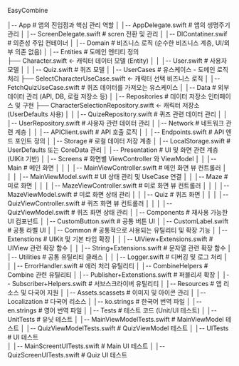EasyCombine

│-- App                     # 앱의 진입점과 핵심 관리 역할
│   │-- AppDelegate.swift               # 앱의 생명주기 관리
│   │-- ScreenDelegate.swift            # scren 전환 및 관리
│   │-- DIContatiner.swif               # 의존성 주입 컨테이너
│
│-- Domain                  # 비즈니스 로직 (순수한 비즈니스 계층, UI/외부 의존 없음)
│   │-- Entities                        # 도메인 엔티티 정의    
        ├── Character.swift  ← 캐릭터 데이터 모델 (Entity)
│   │   │-- User.swift                              # 사용자 모델
│   │   │-- Quiz.swift                              # 퀴즈 모델
│   │-- UserCases                       # 유스케이스 - 도메인 로직 처리
        ├── SelectCharacterUseCase.swift  ← 캐릭터 선택 비즈니스 로직
│       │-- FetchQuizUseCase.swift                  # 퀴즈 데이터를 가져오는 유스케이스
│
│-- Data                   # 외부 데이터 관리 (API, DB, 로컬 저장소 등)
│   │-- Repositories                    # 데이터 저장소 인터페이스 및 구현
        ├── CharacterSelectionRepository.swift  ← 캐릭터 저장소 (UserDefaults 사용)
│   │   │-- QuizeRepository.swift                   # 퀴즈 관련 데이터 관리
│   │   │-- UserRepository.swift                    # 사용자 관련 데이터 관리
│   │-- Network                         # 네트워크 관련 계층
│   │   │-- APIClient.swift                         # API 호출 로직
│   │   │-- Endpoints.swift                         # API 엔드 포인트 정의
│   │-- Storage                         # 로컬 데이터 저장 계층
│       │-- LocalStorage.swift                      # UserDefaults 또는 CoreData 관리
│
│-- Presentation            # UI 및 화면 관련 계층 (UIKit 기반)
│   │-- Screens                         # 화면별 ViewController 와 ViewModel
│   │   │-- Main                                    # 메인 화면
│   │   │   │-- MainViewController.swift                    # 메인 화면 뷰 컨트롤러
│   │   │   │-- MainViewModel.swift                         # UI 상태 관리 및 UseCase 연결
│   │   │-- Maze                                    # 미로 화면
│   │   │   │-- MazeViewController.swift                    # 미로 화면 뷰 컨트롤러
│   │   │   │-- MazeViewModel.swift                         # 미로 화면 상태 관리
│   │   │-- Quiz                                    # 퀴즈 화면
│   │   │   │-- QuizViewController.swift                    # 퀴즈 화면 뷰 컨트롤러
│   │   │   │-- QuizViewModel.swift                         # 퀴즈 화면 상태 관리
│   │-- Components                      # 재사용 가능한 UI 컴포넌트
│       │-- CustomButton.swift                      # 공통 버튼 UI
│       │-- CustomLabel.swift                       # 공통 라벨 UI
│
│-- Common                # 공통적으로 사용되는 유틸리티 및 확장 기능
│   │-- Extenstions                     # UIKit 및 기본 타입 확장
│   │   │-- UIView+Extensions.swift                 # UIView 관련 확장 함수
│   │   │-- String+Extensions.swift                 # 문자열 관련 확장 함수
│   │-- Utilities                       # 공통 유틸리티 클래스
│   │   │-- Logger.swift                            # 디버깅 및 로그 처리
│   │   │-- ErrorHandler.swift                      # 에러 처리 유틸리티
│   │-- CombineHelpers                  # Combine 관련 유틸리티
│       │-- Publisher+Extenstions.swift             # 퍼블리셔 확장
│       │-- Subscriber+Helpers.swift                # 서브스크라이버 유틸리티
│
│-- Resources                           # 앱 리소스 및 다국어 지원
│   │-- Assets.scassets                             # 이미지 및 아이콘 관리 
│   │-- Localization                                # 다국어 리소스 
│       │-- ko.strings                                      # 한국어 번역 파일
│       │-- en.strings                                      # 영어 번역 파일
│
│-- Tests               # 테스트 코드 (Unit/UI 테스트)
│   │-- UnitTests                       # 유닛 테스트
│       │-- MainViewModelTests.swift                # MainViewModel 테스트
│       │-- QuizViewModelTests.swift                # QuizViewModel 테스트
│   │-- UITests                         # UI 테스트    
│       │-- MainScreentUITests.swift                # Main UI 테스트
│       │-- QuizScreenUITests.swift                 # Quiz UI 테스트

